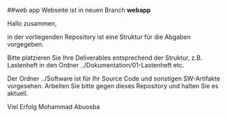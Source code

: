 ##web app
Webseite ist in neuen Branch **webapp**

Hallo zusammen,

in der vorliegenden Repository ist eine Struktur für die Abgaben vorgegeben.

Bitte platzieren Sie Ihre Deliverables entsprechend der Struktur, z.B. Lastenheft in den Ordner ../Dokumentation/01-Lastenheft etc.

Der Ordner ../Software ist für Ihr Source Code und sonstigen SW-Artifakte vorgesehen. Arbeiten Sie bitte gegen dieses Repository und halten Sie es aktuell.

Viel Erfolg
Mohammad Abuosba

